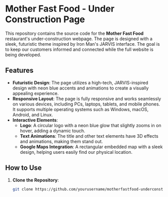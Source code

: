 # Mother Fast Food - Under Construction Page

This repository contains the source code for the **Mother Fast Food** restaurant's under-construction webpage. The page is designed with a sleek, futuristic theme inspired by Iron Man's JARVIS interface. The goal is to keep our customers informed and connected while the full website is being developed.

## Features

- **Futuristic Design**: The page utilizes a high-tech, JARVIS-inspired design with neon blue accents and animations to create a visually appealing experience.
- **Responsive Layout**: The page is fully responsive and works seamlessly on various devices, including PCs, laptops, tablets, and mobile phones. It supports multiple operating systems such as Windows, macOS, Android, and Linux.
- **Interactive Elements**:
  - **Logo**: A circular logo with a neon blue glow that slightly zooms in on hover, adding a dynamic touch.
  - **Text Animations**: The title and other text elements have 3D effects and animations, making them stand out.
  - **Google Maps Integration**: A rectangular embedded map with a sleek design, helping users easily find our physical location.

## How to Use

1. **Clone the Repository**:
   ```bash
   git clone https://github.com/yourusername/motherfastfood-underconstruction.git
